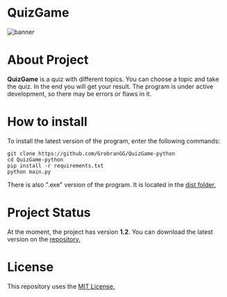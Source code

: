 # QuizGame
![banner](https://i.ibb.co/jbc16KS/68747470733a2f2f692e6962622e636f2f443850665244782f62616e6e6572726561646d652e706e67.png)

# About Project
__QuizGame__ is a quiz with different topics. You can choose a topic and take the quiz. In the end you will get your result. The program is under active development, so there may be errors or flaws in it.

# How to install
To install the latest version of the program, enter the following commands:
```
git clone https://github.com/GrobranGG/QuizGame-python
cd QuizGame-python
pip install -r requirements.txt
python main.py
```
There is also ".exe" version of the program. It is located in the [dist folder.](https://github.com/GrobranGG/QuizGame-python/tree/main/dist)

# Project Status
At the moment, the project has version __1.2__. You can download the latest version on the [repository.](https://github.com/GrobranGG/QuizGame-python)

# License
This repository uses the [MIT License.](https://github.com/GrobranGG/QuizGame-python/blob/main/LICENSE)
